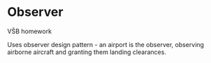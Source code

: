 # Observer

VŠB homework

Uses observer design pattern - an airport is the observer, observing airborne aircraft and granting them landing clearances.
